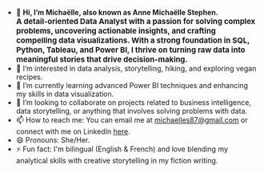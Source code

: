 - 👋 **Hi, I’m Michaëlle, also known as Anne Michaëlle Stephen.**  
  <span style="font-size:15px; font-weight:bold;">A detail-oriented Data Analyst with a passion for solving complex problems, uncovering actionable insights, and crafting compelling data visualizations. With a strong foundation in SQL, Python, Tableau, and Power BI, I thrive on turning raw data into meaningful stories that drive decision-making.</span>  
- 👀 I’m interested in data analysis, storytelling, hiking, and exploring vegan recipes.  
- 🌱 I’m currently learning advanced Power BI techniques and enhancing my skills in data visualization.  
- 💞️ I’m looking to collaborate on projects related to business intelligence, data storytelling, or anything that involves solving problems with data.  
- 📫 How to reach me: You can email me at michaelles87@gmail.com or connect with me on LinkedIn [here](https://www.linkedin.com/in/anne-michaëlle-stephen).  
- 😄 Pronouns: She/Her.  
- ⚡ Fun fact: I'm bilingual (English & French) and love blending my analytical skills with creative storytelling in my fiction writing.  

<!---
michaelles87/michaelles87 is a ✨ special ✨ repository because its `README.md` (this file) appears on your GitHub profile.
You can click the Preview link to take a look at your changes.
--->
